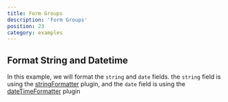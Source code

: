 ```yaml
---
title: Form Groups
description: 'Form Groups'
position: 23
category: examples
---
```


## Format String and Datetime
In this example, we will format the `string` and `date` fields. the `string` field is using the [stringFormatter](/plugins/string-formatter) plugin, and the `date` field is using the [dateTimeFormatter](/plugins/datetime-formatter) plugin

<code-sandbox id="vue-formily-form-groups-nd1fz"></code-sandbox>

